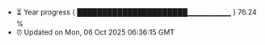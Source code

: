 - ⏳ Year progress { ██████████████████████▁▁▁▁▁▁▁▁ } 76.24 %
- ⏰ Updated on Mon, 06 Oct 2025 06:36:15 GMT

